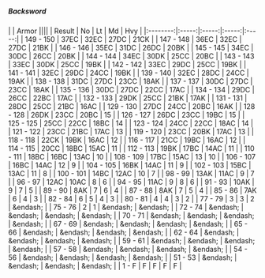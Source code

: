 ##### Backsword

|      | Armor ||||
| Result | No | Lt | Md | Hvy |
|:--------:|:-----:|:-----:|:-----:|:-----:|
| 149 - 150 | 37EC | 32EC | 27DC | 21CK |
| 147 - 148 | 36EC | 32EC | 27DC | 21BK |
| 146 - 146 | 35EC | 31DC | 26DC | 20BK |
| 145 - 145 | 34EC | 30DC | 26CC | 20BK |
| 144 - 144 | 34EC | 30DK | 25CC | 20BC |
| 143 - 143 | 33EC | 30DK | 25CC | 19BK |
| 142 - 142 | 33EC | 29DC | 25CC | 19BK |
| 141 - 141 | 32EC | 29DC | 24CC | 19BK |
| 139 - 140 | 32EC | 28DC | 24CC | 19AK |
| 138 - 138 | 31DC | 27DC | 23CC | 18AK |
| 137 - 137 | 30DC | 27DC | 23CC | 18AK |
| 135 - 136 | 30DC | 27DC | 22CC | 17AC |
| 134 - 134 | 29DC | 26CC | 22BC | 17AC |
| 132 - 133 | 29DK | 25CC | 21BK | 17AK |
| 131 - 131 | 28DC | 25CC | 21BC | 16AC |
| 129 - 130 | 27DC | 24CC | 20BC | 16AK |
| 128 - 128 | 26DK | 23CC | 20BC | 15 |
| 126 - 127 | 26DC | 23CC | 19BC | 15 |
| 125 - 125 | 25CC | 22CC | 18BC | 14 |
| 123 - 124 | 24CC | 22CC | 18AC | 14 |
| 121 - 122 | 23CC | 21BC | 17AC | 13 |
| 119 - 120 | 23CC | 20BK | 17AC | 13 |
| 118 - 118 | 22CK | 19BK | 16AC | 12 |
| 116 - 117 | 21CC | 19BC | 16AC | 12 |
| 114 - 115 | 20CC | 18BC | 15AC | 11 |
| 112 - 113 | 19BK | 17BC | 14AC | 11 |
| 110 - 111 | 18BC | 16BC | 13AC | 10 |
| 108 - 109 | 17BC | 15AC | 13 | 10 |
| 106 - 107 | 16BC | 14AC | 12 | 9 |
| 104 - 105 | 16BK | 14AC | 11 | 9 |
| 102 - 103 | 15BC | 13AC | 11 | 8 |
| 100 - 101 | 14BC | 12AC | 10 | 7 |
| 98 - 99 | 13AK | 11AC | 9 | 7 |
| 96 - 97 | 12AC | 10AC | 8 | 6 |
| 94 - 95 | 11AC | 9 | 8 | 6 |
| 91 - 93 | 10AK | 9 | 7 | 5 |
| 89 - 90 | 8AK | 7 | 6 | 4 |
| 87 - 88 | 8AK | 7 | 5 | 4 |
| 85 - 86 | 7AK | 6 | 4 | 3 |
| 82 - 84 | 6 | 5 | 4 | 3 |
| 80 - 81 | 4 | 4 | 3 | 2 |
| 77 - 79 | 3 | 3 | 2 | &endash;  |
| 75 - 76 | 2 | 1 | &endash;  | &endash;  |
| 72 - 74 | &endash;  | &endash;  | &endash;  | &endash;  |
| 70 - 71 | &endash;  | &endash;  | &endash;  | &endash;  |
| 67 - 69 | &endash;  | &endash;  | &endash;  | &endash;  |
| 65 - 66 | &endash;  | &endash;  | &endash;  | &endash;  |
| 62 - 64 | &endash;  | &endash;  | &endash;  | &endash;  |
| 59 - 61 | &endash;  | &endash;  | &endash;  | &endash;  |
| 57 - 58 | &endash;  | &endash;  | &endash;  | &endash;  |
| 54 - 56 | &endash;  | &endash;  | &endash;  | &endash;  |
| 51 - 53 | &endash;  | &endash;  | &endash;  | &endash;  |
| 1 - F | F | F | F | F |
